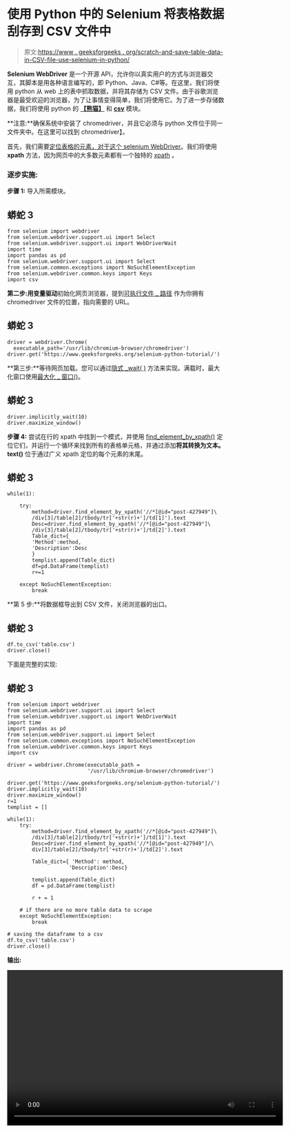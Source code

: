 # 使用 Python 中的 Selenium 将表格数据刮存到 CSV 文件中

> 原文:[https://www . geeksforgeeks . org/scratch-and-save-table-data-in-CSV-file-use-selenium-in-python/](https://www.geeksforgeeks.org/scrape-and-save-table-data-in-csv-file-using-selenium-in-python/)

**Selenium WebDriver** 是一个开源 API，允许你以真实用户的方式与浏览器交互，其脚本是用各种语言编写的，即 Python、Java、C#等。在这里，我们将使用 python 从 web 上的表中抓取数据，并将其存储为 CSV 文件。由于谷歌浏览器是最受欢迎的浏览器，为了让事情变得简单，我们将使用它。为了进一步存储数据，我们将使用 python 的 [**【熊猫】**](https://www.geeksforgeeks.org/python-pandas-dataframe/) 和 [**csv**](https://www.geeksforgeeks.org/export-pandas-dataframe-to-a-csv-file/) 模块。

**注意:**确保系统中安装了 chromedriver，并且它必须与 python 文件位于同一文件夹中。在这里可以找到 chromedriver】。

首先，我们需要[定位表格的元素，对于这个 selenium WebDriver](https://www.geeksforgeeks.org/locating-multiple-elements-in-selenium-python/)。我们将使用 **xpath** 方法，因为网页中的大多数元素都有一个独特的 [xpath](https://www.geeksforgeeks.org/locating-multiple-elements-in-selenium-python/#find_elements_by_xpath) 。

### 逐步实施:

**步骤 1:** 导入所需模块。

## 蟒蛇 3

```
from selenium import webdriver
from selenium.webdriver.support.ui import Select
from selenium.webdriver.support.ui import WebDriverWait 
import time
import pandas as pd
from selenium.webdriver.support.ui import Select
from selenium.common.exceptions import NoSuchElementException
from selenium.webdriver.common.keys import Keys
import csv
```

**第二步:**用变量**驱动**初始化网页浏览器，提到[可执行文件 _ 路径](https://www.geeksforgeeks.org/selenium-python-tricks/) 作为你拥有 chromedriver 文件的位置，指向需要的 URL。

## 蟒蛇 3

```
driver = webdriver.Chrome(
  executable_path='/usr/lib/chromium-browser/chromedriver') 
driver.get('https://www.geeksforgeeks.org/selenium-python-tutorial/')
```

**第三步:**等待网页加载。您可以通过[隐式 _wait( )](https://www.geeksforgeeks.org/implicitly_wait-driver-method-selenium-python/) 方法来实现。满载时，最大化窗口使用[最大化 _ 窗口()](https://www.geeksforgeeks.org/maximize_window-driver-method-selenium-python/)。

## 蟒蛇 3

```
driver.implicitly_wait(10)
driver.maximize_window()
```

**步骤 4:** 尝试在行的 xpath 中找到一个模式，并使用 [find_element_by_xpath()](https://www.geeksforgeeks.org/find_element_by_xpath-driver-method-selenium-python/) 定位它们，并运行一个循环来找到所有的表格单元格，并通过添加**将其转换为文本。text()** 位于通过广义 xpath 定位的每个元素的末尾。

## 蟒蛇 3

```
while(1): 

    try:
        method=driver.find_element_by_xpath('//*[@id="post-427949"]\
        /div[3]/table[2]/tbody/tr['+str(r)+']/td[1]').text  
        Desc=driver.find_element_by_xpath('//*[@id="post-427949"]\
        /div[3]/table[2]/tbody/tr['+str(r)+']/td[2]').text 
        Table_dict={
        'Method':method,
        'Description':Desc
        }
        templist.append(Table_dict) 
        df=pd.DataFrame(templist)
        r+=1

    except NoSuchElementException: 
        break
```

**第 5 步:**将数据框导出到 CSV 文件，关闭浏览器的出口。

## 蟒蛇 3

```
df.to_csv('table.csv')
driver.close()
```

下面是完整的实现:

## 蟒蛇 3

```
from selenium import webdriver
from selenium.webdriver.support.ui import Select
from selenium.webdriver.support.ui import WebDriverWait 
import time
import pandas as pd
from selenium.webdriver.support.ui import Select
from selenium.common.exceptions import NoSuchElementException
from selenium.webdriver.common.keys import Keys
import csv

driver = webdriver.Chrome(executable_path = 
                          '/usr/lib/chromium-browser/chromedriver') 

driver.get('https://www.geeksforgeeks.org/selenium-python-tutorial/')
driver.implicitly_wait(10)
driver.maximize_window()
r=1
templist = [] 

while(1): 
    try:
        method=driver.find_element_by_xpath('//*[@id="post-427949"]\
        /div[3]/table[2]/tbody/tr['+str(r)+']/td[1]').text 
        Desc=driver.find_element_by_xpath('//*[@id="post-427949"]/\
        div[3]/table[2]/tbody/tr['+str(r)+']/td[2]').text

        Table_dict={ 'Method': method,
                    'Description':Desc}

        templist.append(Table_dict) 
        df = pd.DataFrame(templist)

        r + = 1

    # if there are no more table data to scrape
    except NoSuchElementException: 
        break

# saving the dataframe to a csv
df.to_csv('table.csv') 
driver.close()
```

**输出:**

<video class="wp-video-shortcode" id="video-634922-1" width="640" height="360" preload="metadata" controls=""><source type="video/mp4" src="https://media.geeksforgeeks.org/wp-content/uploads/20210622043728/table.mp4?_=1">[https://media.geeksforgeeks.org/wp-content/uploads/20210622043728/table.mp4](https://media.geeksforgeeks.org/wp-content/uploads/20210622043728/table.mp4)</video>